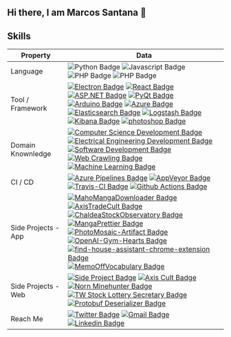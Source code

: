 ## Hi there, I am Marcos Santana 👋

## Skills
Property                 | Data  
-------------------------|------
Language                 |  ![Python Badge](https://img.shields.io/badge/-Python-007396?style=flat&logo=Python&logoColor=yellow) ![Javascript Badge](https://img.shields.io/badge/-JavaScript-F7DF1E?style=flat&logo=Javascript&logoColor=white) ![PHP Badge](https://img.shields.io/badge/-Php-007396?style=flat&logo=Php&logoColor=white) ![PHP Badge](https://img.shields.io/badge/-Php-E34F26?style=flat&logo=html5&logoColor=red)
Tool / Framework         | [![Electron Badge](https://img.shields.io/badge/-Electron-47848F?style=flat&logo=Electron&logoColor=white)](https://github.com/zmcx16/MangaPrettier) [![React Badge](https://img.shields.io/badge/-React-61DAFB?style=flat&logo=Electron&logoColor=white)](https://github.com/zmcx16/AxisCult) [![ASP.NET Badge](https://img.shields.io/badge/-ASP.NET-5C2D91?style=flat&logo=.net&logoColor=white)](https://github.com/search?q=user%3Azmcx16&type=Repositories) [![PyQt Badge](https://img.shields.io/badge/-PyQt-41CD52?style=flat&logo=Qt&logoColor=white)](https://github.com/zmcx16/AxisTradeCult) [![Arduino Badge](https://img.shields.io/badge/-Arduino-00979D?style=flat&logo=Arduino&logoColor=white)](https://github.com/search?q=user%3Azmcx16&type=Repositories) [![Azure Badge](https://img.shields.io/badge/-Microsoft%20Azure-0089D6?style=flat&logo=Microsoft-Azure&logoColor=white)](https://github.com/search?q=user%3Azmcx16&type=Repositories) [![Elasticsearch Badge](https://img.shields.io/badge/-Elasticsearch-005571?style=flat&logo=Elasticsearch&logoColor=white)](https://github.com/search?q=user%3Azmcx16&type=Repositories) [![Logstash Badge](https://img.shields.io/badge/-Logstash-F2BD1A?style=flat&logo=Logstash&logoColor=white)](https://github.com/search?q=user%3Azmcx16&type=Repositories) [![Kibana Badge](https://img.shields.io/badge/-Kibana-E8478B?style=flat&logo=Kibana&logoColor=white)](https://github.com/search?q=user%3Azmcx16&type=Repositories) [![photoshop Badge](https://img.shields.io/badge/-Photoshop-26C9FF?style=flat&logo=Adobe-Photoshop&logoColor=white)](https://github.com/search?q=user%3Azmcx16&type=Repositories)
Domain Knownledge        | [![Computer Science Development Badge](https://img.shields.io/badge/-Computer%20Science-FAB040?style=flat&logoColor=white)](https://github.com/search?q=user%3Azmcx16&type=Repositories) [![Electrical Engineering Development Badge](https://img.shields.io/badge/-Electrical%20Engineering-4C8CBF?style=flat&logoColor=white)](https://github.com/search?q=user%3Azmcx16&type=Repositories) [![Software Development Badge](https://img.shields.io/badge/-Software%20Development-FF6600?style=flat&logoColor=white)](https://github.com/search?q=user%3Azmcx16&type=Repositories) [![Web Crawling Badge](https://img.shields.io/badge/-Web%20Crawling-036CB5?style=flat&logoColor=white)](https://project.zmcx16.moe/?page=mahomangadownloader) [![Machine Learning Badge](https://img.shields.io/badge/-Machine%20Learning-01D277?style=flat&logoColor=white)](https://github.com/zmcx16/AxisTradeCult)
CI / CD                  | [![Azure Pipelines Badge](https://img.shields.io/badge/-Azure%20Pipelines-2560E0?style=flat&logo=Azure-Pipelines&logoColor=white)](https://github.com/search?q=user%3Azmcx16&type=Repositories) [![AppVeyor Badge](https://img.shields.io/badge/-AppVeyor-00B3E0?style=flat&logo=AppVeyor&logoColor=white)](https://github.com/zmcx16/MemoOffVocabulary) [![Travis-CI Badge](https://img.shields.io/badge/-Travis%20CI-3EAAAF?style=flat&logo=Travis-CI&logoColor=white)](https://github.com/zmcx16/MangaPrettier) [![Github Actions Badge](https://img.shields.io/badge/-Github%20Actions-2088FF?style=flat&logo=Github-Actions&logoColor=white)](https://github.com/zmcx16/zmcx16)
Side Projects - App <img width=200/> | [![MahoMangaDownloader Badge](https://img.shields.io/badge/-MahoMangaDownloader-lightskyblue?style=flat&logoColor=white)](https://project.zmcx16.moe/?page=mahomangadownloader) [![AxisTradeCult Badge](https://img.shields.io/badge/-AxisTradeCult-darkorange?style=flat&logoColor=white)](https://github.com/zmcx16/AxisTradeCult) [![ChaldeaStockObservatory Badge](https://img.shields.io/badge/-ChaldeaStockObservatory-lightsteelblue?style=flat&logoColor=white)](https://github.com/zmcx16/ChaldeaStockObservatory) [![MangaPrettier Badge](https://img.shields.io/badge/-MangaPrettier-orange?style=flat&logoColor=white)](https://github.com/zmcx16/MangaPrettier) [![PhotoMosaic-Artifact Badge](https://img.shields.io/badge/-PhotoMosaic%20Artifact-deepskyblue?style=flat&logoColor=white)](https://github.com/zmcx16/PhotoMosaic-Artifact) [![OpenAI-Gym-Hearts Badge](https://img.shields.io/badge/-OpenAI%20Gym%20Hearts-darkslateblue?style=flat&logoColor=white)](https://github.com/zmcx16/OpenAI-Gym-Hearts) [![find-house-assistant-chrome-extension Badge](https://img.shields.io/badge/-find%20house%20assistant%20chrome%20extension-yellowgreen?style=flat&logoColor=white)](https://github.com/zmcx16/find-house-assistant-chrome-extension) [![MemoOffVocabulary Badge](https://img.shields.io/badge/-MemoOffVocabulary-magenta?style=flat&logoColor=white)](https://github.com/zmcx16/MemoOffVocabulary)   
Side Projects - Web      | [![Side Project Badge](https://img.shields.io/badge/-project.zmcx16.moe-00fa9a?style=flat&logoColor=white)](https://project.zmcx16.moe/) [![Axis Cult Badge](https://img.shields.io/badge/-Axis%20Cult-00eeff?style=flat&logoColor=white)](https://axiscult.zmcx16.moe/) [![Norn Minehunter Badge](https://img.shields.io/badge/-Norn%20Minehunter-gold?style=flat&logoColor=white)](https://norn-minehunter.zmcx16.moe/) [![TW Stock Lottery Secretary Badge](https://img.shields.io/badge/-TW%20Stock%20Lottery%20Secretary-3b5998?style=flat&logoColor=white)](https://www.facebook.com/%E8%82%A1%E7%A5%A8%E6%8A%BD%E7%B1%A4%E5%B0%8F%E7%A7%98%E6%9B%B8-115560563215006/) [![Protobuf Deserializer Badge](https://img.shields.io/badge/-Protobuf%20Deserializer-red?style=flat&logoColor=white)](https://protobuf-deserializer.zmcx16.moe/)
Reach Me                 | [![Twitter Badge](https://img.shields.io/badge/-zmcx16-00acee?style=flat&logo=twitter&logoColor=white)](https://twitter.com/zmcx16/) [![Gmail Badge](https://img.shields.io/badge/-zmcx16-e54448?style=flat&logo=Gmail&logoColor=white)](mailto:zmcx16@gmail.com) [![Linkedin Badge](https://img.shields.io/badge/-zmcx16-blue?style=flat&logo=Linkedin&logoColor=white)](https://www.linkedin.com/in/shunningyou/)


<!--
**Corxo91/Corxo91** is a ✨ _special_ ✨ repository because its `README.md` (this file) appears on your GitHub profile.

Here are some ideas to get you started:

- 🔭 I’m currently working on ...
- 🌱 I’m currently learning ...
- 👯 I’m looking to collaborate on ...
- 🤔 I’m looking for help with ...
- 💬 Ask me about ...
- 📫 How to reach me: ...
- 😄 Pronouns: ...
- ⚡ Fun fact: ...
-->
